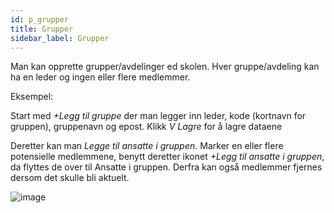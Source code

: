 ```yaml
---
id: p_grupper
title: Grupper
sidebar_label: Grupper 
---
```



Man kan opprette grupper/avdelinger  ed skolen. Hver gruppe/avdeling kan ha en leder og ingen eller flere medlemmer.

Eksempel:

Start med _+Legg til gruppe_ der man legger inn leder, kode (kortnavn for gruppen), gruppenavn og epost. Klikk _V Lagre_ for å lagre dataene
 
Deretter kan man _Legge til ansatte i gruppen_. Marker en eller flere potensielle medlemmene, benytt deretter ikonet _+Legg til ansatte i gruppen_, da flyttes de over til Ansatte i gruppen. Derfra kan også medlemmer fjernes dersom det skulle bli aktuelt.


![image](https://user-images.githubusercontent.com/80097133/136387884-9fad965d-5a42-435c-887c-394ab2262928.png)

